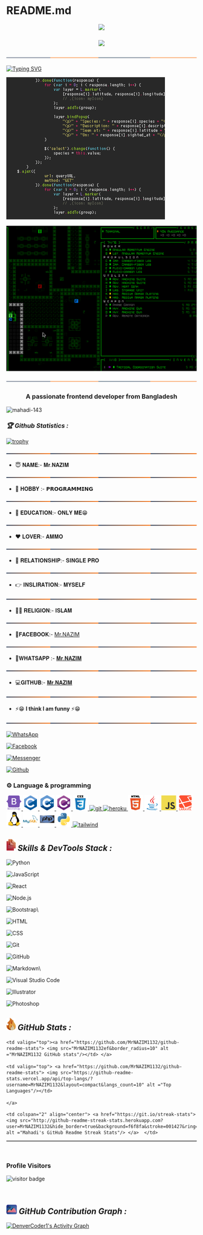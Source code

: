 # README.md

<p align="center"><img src="https://img.shields.io/badge/DEAR%20MOTHER FUCKER-DON'T COPY MY STYLE-green?colorA=%23ff0000&colorB=%23017e40&style=flat-square">

 

<h3 align="center">

  

  <p align="center"><img src="https://img.shields.io/badge/WLCM%20TO -MR. NAYAN PROFILE-green?colorA=%23ff0000&colorB=%23017e40&style=flat-square">  

  

</h3>

<img align="center" alt="line" src="https://github.com/DalpatRathore/dalpatrathore/blob/main/assets/images/line-1.svg">

 

[![Typing SVG](https://readme-typing-svg.herokuapp.com?font=Neuton&size=25&color=30FF40&background=000000&center=true&vCenter=true&width=360&height=60&lines=Hello+World%2C+I'm+Mr-NAYAN+Here+🤙;𝙸𝚃'𝚜+𝙽𝙾𝚃+𝙰+𝙹𝚄𝚂𝚃+𝙽𝙰𝙼𝙴+𝙱𝚁𝙾+🥱;𝙸𝚃'𝚜+𝙰+𝙱𝚁𝙰𝙽𝙳+🔥;Respect+Mr.NAYAN+🥀;Today+I+Will+Tell+You+😇;Please+Follow+My+GitHub+🙏;Thanks+My+All+Friend+🤙+🥰)](https://git.io/typing-svg)

<img src="https://github.com/MRVIVEK-CODER/Decompiler/blob/main/106824690-8dd73a00-66ad-11eb-89e2-53e13ac6f594.gif" alt="" border="0" />

![Alt text](https://github.com/MRVIVEK-CODER/MRVIVEK-CODER/raw/main/md7Oqrf.gif)

<img align="center" alt="line" src="https://github.com/DalpatRathore/dalpatrathore/blob/main/assets/images/line-1.svg">

 

<h3 align="center">A passionate frontend developer from Bangladesh</h3>

 

<p align="left"> <img src="https://komarev.com/ghpvc/?username=MR-NAYAN-404&label=Profile%20views&color=eb4d3d&style=flat-square" alt="mahadi-143" /> </p>

</i></b></h3>

 

<h3><b><i>🏆 Github Statistics :</i></b></h3>

<a href="https://github.com/MrNAZIM1132"><img title="trophy" src="https://github-profile-trophy.vercel.app/?username=MrNAZIM1132&theme=monokai"></a>

 

 

<img align="center" alt="line" src="https://github.com/DalpatRathore/dalpatrathore/blob/main/assets/images/line-2.svg">

 

- 😇 𝐍𝐀𝐌𝐄:- 𝐌𝐫.𝐍𝐀𝐙𝐈𝐌

 

<img align="center" alt="line" src="https://github.com/DalpatRathore/dalpatrathore/blob/main/assets/images/line-2.svg">

 

- 🤨 𝐇𝐎𝐁𝐁𝐘 :- 𝗣𝗥𝗢𝗚𝗥𝗔𝗠𝗠𝗜𝗡𝗚

 

<img align="center" alt="line" src="https://github.com/DalpatRathore/dalpatrathore/blob/main/assets/images/line-2.svg">

 

- 📕 𝐄𝐃𝐔𝐂𝐀𝐓𝐈𝐎𝐍:- 𝐎𝐍𝐋𝐘 𝐌𝐄😁

 

<img align="center" alt="line" src="https://github.com/DalpatRathore/dalpatrathore/blob/main/assets/images/line-2.svg">

 

- ❤ 𝐋𝐎𝐕𝐄𝐑:- 𝐀𝐌𝐌𝐎

 

<img align="center" alt="line" src="https://github.com/DalpatRathore/dalpatrathore/blob/main/assets/images/line-2.svg">

- 🖤 𝐑𝐄𝐋𝐀𝐓𝐈𝐎𝐍𝐒𝐇𝐈𝐏:- 𝐒𝐈𝐍𝐆𝐋𝐄 𝐏𝐑𝐎

<img align="center" alt="line" src="https://github.com/DalpatRathore/dalpatrathore/blob/main/assets/images/line-2.svg">

 

- 👉 𝐈𝐍𝐒𝐋𝐈𝐑𝐀𝐓𝐈𝐎𝐍:- 𝐌𝐘𝐒𝐄𝐋𝐅

 

<img align="center" alt="line" src="https://github.com/DalpatRathore/dalpatrathore/blob/main/assets/images/line-2.svg">

 

- 🤲🏻 𝐑𝐄𝐋𝐈𝐆𝐈𝐎𝐍:- 𝐈𝐒𝐋𝐀𝐌

 

<img align="center" alt="line" src="https://github.com/DalpatRathore/dalpatrathore/blob/main/assets/images/line-2.svg">

 

- 📱𝐅𝐀𝐂𝐄𝐁𝐎𝐎𝐊:- [Mr.NAZIM](https://www.facebook.com/Mr.NAZIM) 

 

<img align="center" alt="line" src="https://github.com/DalpatRathore/dalpatrathore/blob/main/assets/images/line-2.svg">

 

- 📱𝐖𝐇𝐀𝐓𝐒𝐀𝐏𝐏 :- [𝐌𝐫.𝐍𝐀𝐙𝐈𝐌](https://wa.me/+8801908103929)

 

<img align="center" alt="line" src="https://github.com/DalpatRathore/dalpatrathore/blob/main/assets/images/line-2.svg">

 

- 💻𝐆𝐈𝐓𝐇𝐔𝐁:- [𝐌𝐫.𝐍𝐀𝐙𝐈𝐌](https://github.com/MrNAZIM1132) 

<img align="center" alt="line" src="https://github.com/DalpatRathore/dalpatrathore/blob/main/assets/images/line-2.svg">

 

- ⚡😁 **I think I am funny** ⚡😁

 

<img align="center" alt="line" src="https://github.com/DalpatRathore/dalpatrathore/blob/main/assets/images/line-2.svg">

 

 

[![WhatsApp](https://img.shields.io/badge/WhatsApp-green?style=for-the-badge&logo=whatsapp)](https://wa.me/+8801908103929)

[![Facebook](https://img.shields.io/badge/Facebook-green?style=for-the-badge&logo=facebook)](https://www.facebook.com/Mr.NAZIM)

[![Messenger](https://img.shields.io/badge/Chat-Messenger-blue?style=for-the-badge&logo=messenger)](https://m.me/Mr.NAZIM)

[![Github](https://img.shields.io/badge/Github-MrDarkYTgreen?style=for-the-badge&logo=github)](https://github.com/MrNAZIM1132)

 

### ⚙️   Language & programming

 

<p align="left"> <a href="https://getbootstrap.com" target="_blank"> <img src="https://raw.githubusercontent.com/devicons/devicon/master/icons/bootstrap/bootstrap-plain-wordmark.svg" alt="bootstrap" width="40" height="40"/> </a> <a href="https://www.cprogramming.com/" target="_blank"> <img src="https://raw.githubusercontent.com/devicons/devicon/master/icons/c/c-original.svg" alt="c" width="40" height="40"/> </a> <a href="https://www.w3schools.com/cpp/" target="_blank"> <img src="https://raw.githubusercontent.com/devicons/devicon/master/icons/cplusplus/cplusplus-original.svg" alt="cplusplus" width="40" height="40"/> </a> <a href="https://www.w3schools.com/cs/" target="_blank"> <img src="https://raw.githubusercontent.com/devicons/devicon/master/icons/csharp/csharp-original.svg" alt="csharp" width="40" height="40"/> </a> <a href="https://www.w3schools.com/css/" target="_blank"> <img src="https://raw.githubusercontent.com/devicons/devicon/master/icons/css3/css3-original-wordmark.svg" alt="css3" width="40" height="40"/> </a> <a href="https://git-scm.com/" target="_blank"> <img src="https://www.vectorlogo.zone/logos/git-scm/git-scm-icon.svg" alt="git" width="40" height="40"/> </a> <a href="https://heroku.com" target="_blank"> <img src="https://www.vectorlogo.zone/logos/heroku/heroku-icon.svg" alt="heroku" width="40" height="40"/> </a> <a href="https://www.w3.org/html/" target="_blank"> <img src="https://raw.githubusercontent.com/devicons/devicon/master/icons/html5/html5-original-wordmark.svg" alt="html5" width="40" height="40"/> </a> <a href="https://www.java.com" target="_blank"> <img src="https://raw.githubusercontent.com/devicons/devicon/master/icons/java/java-original.svg" alt="java" width="40" height="40"/> </a> <a href="https://developer.mozilla.org/en-US/docs/Web/JavaScript" target="_blank"> <img src="https://raw.githubusercontent.com/devicons/devicon/master/icons/javascript/javascript-original.svg" alt="javascript" width="40" height="40"/> </a> <a href="https://laravel.com/" target="_blank"> <img src="https://raw.githubusercontent.com/devicons/devicon/master/icons/laravel/laravel-plain-wordmark.svg" alt="laravel" width="40" height="40"/> </a> <a href="https://www.linux.org/" target="_blank"> <img src="https://raw.githubusercontent.com/devicons/devicon/master/icons/linux/linux-original.svg" alt="linux" width="40" height="40"/> </a> <a href="https://www.mysql.com/" target="_blank"> <img src="https://raw.githubusercontent.com/devicons/devicon/master/icons/mysql/mysql-original-wordmark.svg" alt="mysql" width="40" height="40"/> </a> <a href="https://www.php.net" target="_blank"> <img src="https://raw.githubusercontent.com/devicons/devicon/master/icons/php/php-original.svg" alt="php" width="40" height="40"/> </a> <a href="https://www.python.org" target="_blank"> <img src="https://raw.githubusercontent.com/devicons/devicon/master/icons/python/python-original.svg" alt="python" width="40" height="40"/> </a> <a href="https://tailwindcss.com/" target="_blank"> <img src="https://www.vectorlogo.zone/logos/tailwindcss/tailwindcss-icon.svg" alt="tailwind" width="40" height="40"/> </a> </p>

 

<h2><img width="25" src="https://github.com/DalpatRathore/dalpatrathore/blob/main/assets/icons/icon-skills.png" /><i> Skills & DevTools Stack :</i></h2>

 

![Python](https://img.shields.io/badge/-Python-05122A?style=flat&logo=python) 

![JavaScript](https://img.shields.io/badge/-JavaScript-05122A?style=flat&logo=javascript) 

![React](https://img.shields.io/badge/-React-05122A?style=flat&logo=react) 

![Node.js](https://img.shields.io/badge/-Node.js-05122A?style=flat&logo=node.js) 

![Bootstrap](https://img.shields.io/badge/-Bootstrap-05122A?style=flat&logo=bootstrap&logoColor=563D7C)\

![HTML](https://img.shields.io/badge/-HTML-05122A?style=flat&logo=HTML5) 

![CSS](https://img.shields.io/badge/-CSS-05122A?style=flat&logo=CSS3&logoColor=1572B6) 

![Git](https://img.shields.io/badge/-Git-05122A?style=flat&logo=git) 

![GitHub](https://img.shields.io/badge/-GitHub-05122A?style=flat&logo=github) 

![Markdown](https://img.shields.io/badge/-Markdown-05122A?style=flat&logo=nazimdown)\

![Visual Studio Code](https://img.shields.io/badge/-Visual%20Studio%20Code-05122A?style=flat&logo=visual-studio-code&logoColor=007ACC) 

![Illustrator](https://img.shields.io/badge/-Illustrator-05122A?style=flat&logo=adobe-illustrator) 

![Photoshop](https://img.shields.io/badge/-Photoshop-05122A?style=flat&logo=adobe-photoshop) 

<h2> <img width="25" src="https://github.com/DalpatRathore/dalpatrathore/blob/main/assets/icons/icon-stats.png" /><i> GitHub Stats :</i></h2>

 

<table border="1">

  <tr>

    <td valign="top"><a href="https://github.com/MrNAZIM1132/github-readme-stats"> <img src="MrNAZIM1132ef&border_radius=10" alt ="MrNAZIM1132 GitHub stats"/></td> </a>

    <td valign="top"> <a href="https://github.com/MrNAZIM1132/github-readme-stats"> <img src="https://github-readme-stats.vercel.app/api/top-langs/?username=MrNAZIM1132&layout=compact&langs_count=10" alt ="Top Languages"/></td>

    </a>

  </tr>

   <tr>

    <td colspan="2" align="center"> <a href="https://git.io/streak-stats"> <img src="http://github-readme-streak-stats.herokuapp.com?user=MrNAZIM1132&hide_border=true&background=f6f8fa&stroke=001427&ring=e36414&fire=e36414&currStreakNum=03045e&sideNums=03045e&currStreakLabel=03045e&sideLabels=240046&dates=fb5607&date_format=j%20M%5B%20Y%5D" alt ="Mahadi's GitHub Readme Streak Stats"/> </a>  </td> 

    

  </tr>

</table>

<br>

 

### Profile Visitors

 

![visitor badge](https://visitor-badge.glitch.me/badge?page_id=MrNAZIM1132.visitor-badge&left_color=blue&right_color=yellow)

<br />

 

<h2><img width="28" src="https://github.com/DalpatRathore/dalpatrathore/blob/main/assets/icons/icon-graph.png" /><i> GitHub Contribution Graph :</i></h2>

 

<!-- https://github.com/ashutosh00710/github-readme-activity-graph -->

<a href="https://github.com/MrNAZIM1132/github-readme-activity-graph"><img alt="DenverCoder1's Activity Graph" src="https://denvercoder1-activity-graph.herokuapp.com/graph/?username=MrNAZIM1132&bg_color=1F222E&color=F8D866&line=F85D7F&point=FFFFFF&hide_border=true" /></a>

 
